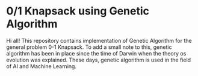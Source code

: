 # 0/1 Knapsack using Genetic Algorithm

Hi all!  This repository contains implementation of Genetic Algorithm for the general problem 0-1 Knapsack. To add a small note to this, genetic algorithm has been in place since the time of Darwin when the theory os evolution was explained. These days, genetic algorithm is used in the field of AI and Machine Learning.
   
    
  
